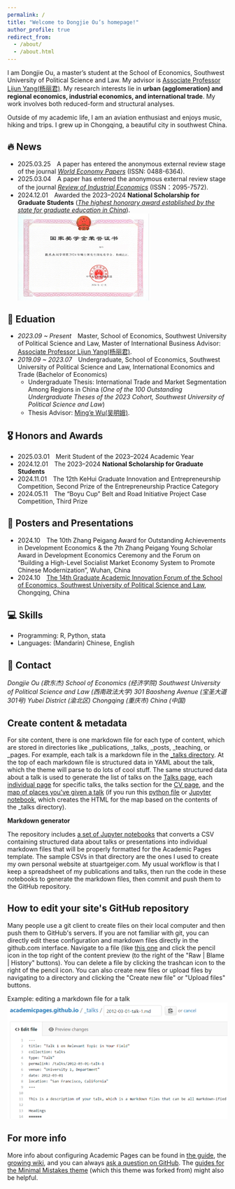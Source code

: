 ```yaml
---
permalink: /
title: "Welcome to Dongjie Ou’s homepage!"
author_profile: true
redirect_from: 
  - /about/
  - /about.html
---
```


I am Dongjie Ou, a master’s student at the School of Economics, Southwest University of Political Science and Law.  My advisor is [Associate Professor Lijun Yang(杨丽君)](https://es.swupl.edu.cn/szdw/zrjs/ax/x1gjjjymyx/283110.htm). My research interests lie in **urban (agglomeration) and regional economics, industrial economics, and international trade**. My work involves both reduced-form and structural analyses.

Outside of my academic life, I am an aviation enthusiast and enjoys music, hiking and trips. I grew up in Chongqing, a beautiful city in southwest China.

## 🔥 News
- 2025.03.25&emsp;A paper has entered the anonymous external review stage of the journal [*World Economy Papers*](http://sjjjwh.magtech.com.cn/CN/0488-6364/home.shtml) (ISSN: 0488-6364).
- 2025.03.04&emsp;A paper has entered the anonymous external review stage of the journal [*Review of Industrial Economics*](https://xdch.cbpt.cnki.net/WKG/WebPublication/index.aspx?mid=xdch) (ISSN：2095-7572).
- 2024.12.01&emsp;Awarded the 2023–2024 **National Scholarship for Graduate Students** ([*The highest honorary award established by the state for graduate education in China*](https://www.gov.cn/fuwu/2014-06/11/content_2698545.htm)).
  <div style="display: flex; align-items: center; gap: 15px;">
    <img src='/images/National Scholarship.png' style='width: 300px; height: auto;'></div>

## 📖 Eduation
- *2023.09 ~ Present*&emsp;Master, School of Economics, Southwest University of Political Science and Law, Master of International Business
  Advisor: [Associate Professor Lijun Yang(杨丽君)](https://es.swupl.edu.cn/szdw/zrjs/ax/x1gjjjymyx/283110.htm).
- *2019.09 ~ 2023.07*&emsp;Undergraduate, School of Economics, Southwest University of Political Science and Law, International Economics and Trade (Bachelor of Economics)
  - Undergraduate Thesis: International Trade and Market Segmentation Among Regions in China (*One of the 100 Outstanding Undergraduate Theses of the 2023 Cohort, Southwest University of Political Science and Law*)
  - Thesis Advisor: [Ming’e Wu(吴明娥)](https://es.swupl.edu.cn/szdw/zrjs/ax/x1gjjjymyx/283106.htm).

## 🎖️ Honors and Awards
- 2025.03.01&emsp;Merit Student of the 2023–2024 Academic Year
- 2024.12.01&emsp;The 2023–2024 **National Scholarship for Graduate Students**
- 2024.11.01&emsp;The 12th KeHui Graduate Innovation and Entrepreneurship Competition, Second Prize of the Entrepreneurship Practice Category
- 2024.05.11&emsp;The “Boyu Cup” Belt and Road Initiative Project Case Competition, Third Prize

## 📆 Posters and Presentations
- 2024.10&emsp;The 10th Zhang Peigang Award for Outstanding Achievements in Development Economics & the 7th Zhang Peigang Young Scholar Award in Development Economics Ceremony and the Forum on “Building a High-Level Socialist Market Economy System to Promote Chinese Modernization”, Wuhan, China
- 2024.10&emsp;[The 14th Graduate Academic Innovation Forum of the School of Economics, Southwest University of Political Science and Law](https://es.swupl.edu.cn/xzjl/5fa34a3e7f324762862565d715fc1e7e.htm), Chongqing, China

## 💻 Skills
- Programming: R, Python, stata
- Languages: (Mandarin) Chinese, English

## 💬 Contact
*Dongjie Ou (欧东杰)*
*School of Economics (经济学院)*
*Southwest University of Political Science and Law (西南政法大学)*
*301 Baosheng Avenue (宝圣大道301号)*
*Yubei District (渝北区)*
*Chongqing (重庆市)*
*China (中国)*


Create content & metadata
------
For site content, there is one markdown file for each type of content, which are stored in directories like _publications, _talks, _posts, _teaching, or _pages. For example, each talk is a markdown file in the [_talks directory](https://github.com/academicpages/academicpages.github.io/tree/master/_talks). At the top of each markdown file is structured data in YAML about the talk, which the theme will parse to do lots of cool stuff. The same structured data about a talk is used to generate the list of talks on the [Talks page](https://academicpages.github.io/talks), each [individual page](https://academicpages.github.io/talks/2012-03-01-talk-1) for specific talks, the talks section for the [CV page](https://academicpages.github.io/cv), and the [map of places you've given a talk](https://academicpages.github.io/talkmap.html) (if you run this [python file](https://github.com/academicpages/academicpages.github.io/blob/master/talkmap.py) or [Jupyter notebook](https://github.com/academicpages/academicpages.github.io/blob/master/talkmap.ipynb), which creates the HTML for the map based on the contents of the _talks directory).

**Markdown generator**

The repository includes [a set of Jupyter notebooks](https://github.com/academicpages/academicpages.github.io/tree/master/markdown_generator
) that converts a CSV containing structured data about talks or presentations into individual markdown files that will be properly formatted for the Academic Pages template. The sample CSVs in that directory are the ones I used to create my own personal website at stuartgeiger.com. My usual workflow is that I keep a spreadsheet of my publications and talks, then run the code in these notebooks to generate the markdown files, then commit and push them to the GitHub repository.

How to edit your site's GitHub repository
------
Many people use a git client to create files on their local computer and then push them to GitHub's servers. If you are not familiar with git, you can directly edit these configuration and markdown files directly in the github.com interface. Navigate to a file (like [this one](https://github.com/academicpages/academicpages.github.io/blob/master/_talks/2012-03-01-talk-1.md) and click the pencil icon in the top right of the content preview (to the right of the "Raw | Blame | History" buttons). You can delete a file by clicking the trashcan icon to the right of the pencil icon. You can also create new files or upload files by navigating to a directory and clicking the "Create new file" or "Upload files" buttons. 

Example: editing a markdown file for a talk
![Editing a markdown file for a talk](/images/editing-talk.png)

For more info
------
More info about configuring Academic Pages can be found in [the guide](https://academicpages.github.io/markdown/), the [growing wiki](https://github.com/academicpages/academicpages.github.io/wiki), and you can always [ask a question on GitHub](https://github.com/academicpages/academicpages.github.io/discussions). The [guides for the Minimal Mistakes theme](https://mmistakes.github.io/minimal-mistakes/docs/configuration/) (which this theme was forked from) might also be helpful.
